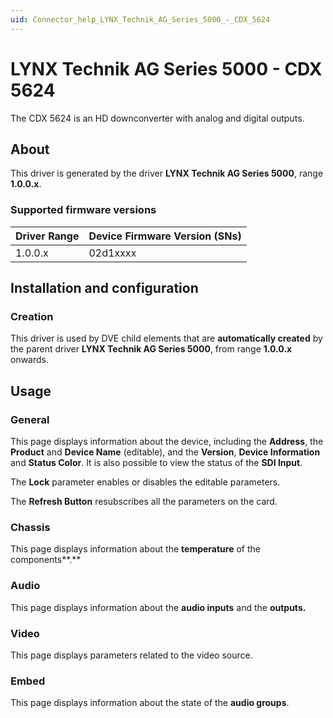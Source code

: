```yaml
---
uid: Connector_help_LYNX_Technik_AG_Series_5000_-_CDX_5624
---
```


# LYNX Technik AG Series 5000 - CDX 5624

The CDX 5624 is an HD downconverter with analog and digital outputs.

## About

This driver is generated by the driver **LYNX Technik AG Series 5000**, range **1.0.0.x**.

### Supported firmware versions

| **Driver Range** | **Device Firmware Version (SNs)** |
|------------------|-----------------------------------|
| 1.0.0.x          | 02d1xxxx                          |

## Installation and configuration

### Creation

This driver is used by DVE child elements that are **automatically created** by the parent driver **LYNX Technik AG Series 5000**, from range **1.0.0.x** onwards.

## Usage

### General

This page displays information about the device, including the **Address**, the **Product** and **Device Name** (editable), and the **Version**, **Device Information** and **Status Color**. It is also possible to view the status of the **SDI Input**.

The **Lock** parameter enables or disables the editable parameters.

The **Refresh Button** resubscribes all the parameters on the card.

### Chassis

This page displays information about the **temperature** of the components**.**

### Audio

This page displays information about the **audio inputs** and the **outputs.**

### Video

This page displays parameters related to the video source.

### Embed

This page displays information about the state of the **audio groups**.
